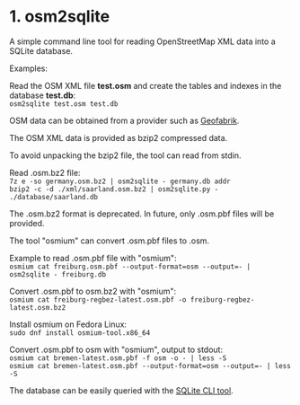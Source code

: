 # 1. osm2sqlite

A simple command line tool for reading OpenStreetMap XML data into a SQLite database.

Examples:

Read the OSM XML file **test.osm** and create the tables and indexes in the database **test.db**:  
`osm2sqlite test.osm test.db`  

OSM data can be obtained from a provider such as [Geofabrik](https://download.geofabrik.de).

The OSM XML data is provided as bzip2 compressed data.

To avoid unpacking the bzip2 file, the tool can read from stdin.

Read .osm.bz2 file:  
`7z e -so germany.osm.bz2 | osm2sqlite - germany.db addr`  
`bzip2 -c -d ./xml/saarland.osm.bz2 | osm2sqlite.py - ./database/saarland.db`  

The .osm.bz2 format is deprecated. In future, only .osm.pbf files will be provided.

The tool "osmium" can convert .osm.pbf files to .osm.

Example to read .osm.pbf file with "osmium":  
`osmium cat freiburg.osm.pbf --output-format=osm --output=- | osm2sqlite - freiburg.db`

Convert .osm.pbf to osm.bz2 with "osmium":  
`osmium cat freiburg-regbez-latest.osm.pbf -o freiburg-regbez-latest.osm.bz2`

Install osmium on Fedora Linux:  
`sudo dnf install osmium-tool.x86_64`  

Convert .osm.pbf to osm with "osmium", output to stdout:   
`osmium cat bremen-latest.osm.pbf -f osm -o - | less -S`  
`osmium cat bremen-latest.osm.pbf --output-format=osm --output=- | less -S`  

The database can be easily queried with the [SQLite CLI tool](https://www.sqlite.org/cli.html).

